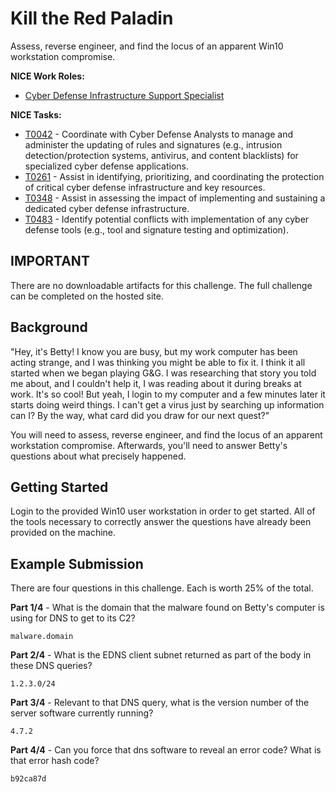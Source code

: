 # Kill the Red Paladin

Assess, reverse engineer, and find the locus of an apparent Win10 workstation compromise.

**NICE Work Roles:**
- [Cyber Defense Infrastructure Support Specialist](https://niccs.cisa.gov/workforce-development/nice-framework/workroles?name=Cyber+Defense+Infrastructure+Support+Specialist&id=All)

**NICE Tasks:**
- [T0042](https://niccs.cisa.gov/workforce-development/nice-framework/tasks?id=T0042&description=All) - Coordinate with Cyber Defense Analysts to manage and administer the updating of rules and signatures (e.g., intrusion detection/protection systems, antivirus, and content blacklists) for specialized cyber defense applications.
- [T0261](https://niccs.cisa.gov/workforce-development/nice-framework/tasks?id=T0261&description=All) - Assist in identifying, prioritizing, and coordinating the protection of critical cyber defense infrastructure and key resources.
- [T0348](https://niccs.cisa.gov/workforce-development/nice-framework/tasks?id=T0348&description=All) - Assist in assessing the impact of implementing and sustaining a dedicated cyber defense infrastructure.
- [T0483](https://niccs.cisa.gov/workforce-development/nice-framework/tasks?id=T0483&description=All) - Identify potential conflicts with implementation of any cyber defense tools (e.g., tool and signature testing and optimization).


## IMPORTANT

There are no downloadable artifacts for this challenge. The full challenge can be completed on the hosted site.

## Background
"Hey, it's Betty! I know you are busy, but my work computer has been acting strange, and I was thinking you might be able to fix it. I think it all started when we began playing G&G. I was researching that story you told me about, and I couldn't help it, I was reading about it during breaks at work. It's so cool! But yeah, I login to my computer and a few minutes later it starts doing weird things. I can't get a virus just by searching up information can I?
By the way, what card did you draw for our next quest?"

You will need to assess, reverse engineer, and find the locus of an apparent workstation compromise. Afterwards, you'll need to answer Betty's questions about what precisely happened.

## Getting Started
Login to the provided Win10 user workstation in order to get started. All of the tools necessary to correctly answer the questions have already been provided on the machine.

## Example Submission

There are four questions in this challenge. Each is worth 25% of the total.

**Part 1/4** - What is the domain that the malware found on Betty's computer is using for DNS to get to its C2?
```
malware.domain
```

**Part 2/4** - What is the EDNS client subnet returned as part of the body in these DNS queries?
```
1.2.3.0/24
```

**Part 3/4** - Relevant to that DNS query, what is the version number of the server software currently running?
```
4.7.2
```

**Part 4/4** - Can you force that dns software to reveal an error code? What is that error hash code?
```
b92ca87d
```
